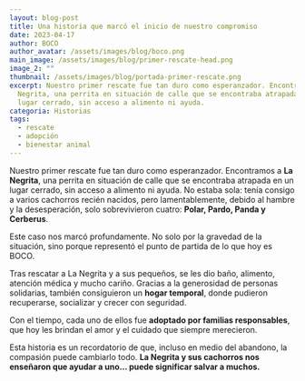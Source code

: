 ```yaml
---
layout: blog-post
title: Una historia que marcó el inicio de nuestro compromiso
date: 2023-04-17
author: BOCO
author_avatar: /assets/images/blog/boco.png
main_image: /assets/images/blog/primer-rescate-head.png
image_2: ""
thumbnail: /assets/images/blog/portada-primer-rescate.png
excerpt: Nuestro primer rescate fue tan duro como esperanzador. Encontramos a La
  Negrita, una perrita en situación de calle que se encontraba atrapada en un
  lugar cerrado, sin acceso a alimento ni ayuda.
categoria: Historias
tags:
  - rescate
  - adopción
  - bienestar animal
---
```

Nuestro primer rescate fue tan duro como esperanzador. Encontramos a **La Negrita**, una perrita en situación de calle que se encontraba atrapada en un lugar cerrado, sin acceso a alimento ni ayuda. No estaba sola: tenía consigo a varios cachorros recién nacidos, pero lamentablemente, debido al hambre y la desesperación, solo sobrevivieron cuatro: **Polar, Pardo, Panda y Cerberus**.

Este caso nos marcó profundamente. No solo por la gravedad de la situación, sino porque representó el punto de partida de lo que hoy es BOCO.

Tras rescatar a La Negrita y a sus pequeños, se les dio baño, alimento, atención médica y mucho cariño. Gracias a la generosidad de personas solidarias, también consiguieron un **hogar temporal**, donde pudieron recuperarse, socializar y crecer con seguridad.

Con el tiempo, cada uno de ellos fue **adoptado por familias responsables**, que hoy les brindan el amor y el cuidado que siempre merecieron.

Esta historia es un recordatorio de que, incluso en medio del abandono, la compasión puede cambiarlo todo. **La Negrita y sus cachorros nos enseñaron que ayudar a uno… puede significar salvar a muchos.**